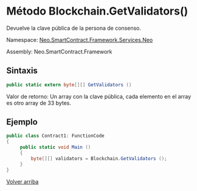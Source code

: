# Método Blockchain.GetValidators()

Devuelve la clave pública de la persona de consenso.

Namespace: [Neo.SmartContract.Framework.Services.Neo](../../Neo.md)

Assembly: Neo.SmartContract.Framework

## Sintaxis

```c#
public static extern byte[][] GetValidators ()
```

Valor de retorno: Un array con la clave pública, cada elemento en el array es otro array de 33 bytes.

## Ejemplo

```c#
public class Contract1: FunctionCode
{
     public static void Main ()
     {
         byte[][] validators = Blockchain.GetValidators ();
     }
}
```



[Volver arriba](../Blockchain.md)
